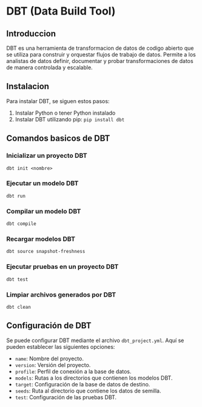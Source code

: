 # DBT (Data Build Tool)

## Introduccion
DBT es una herramienta de transformacion de datos de codigo abierto que se utiliza para construir
y orquestar flujos de trabajo de datos. Permite a los analistas de datos definir, documentar y 
probar transformaciones de datos de manera controlada y escalable.

## Instalacion

Para instalar DBT, se siguen estos pasos:
1. Instalar Python o tener Python instalado
2. Instalar DBT utilizando pip: `pip install dbt`

## Comandos basicos de DBT

### Inicializar un proyecto DBT
`dbt init <nombre>`

### Ejecutar un modelo DBT
`dbt run`

### Compilar un modelo DBT
`dbt compile`

### Recargar modelos DBT
`dbt source snapshot-freshness`

### Ejecutar pruebas en un proyecto DBT
`dbt test`

### Limpiar archivos generados por DBT
`dbt clean`

## Configuración de DBT

Se puede configurar DBT mediante el archivo `dbt_project.yml`. Aquí se pueden establecer las siguientes opciones:

- `name`: Nombre del proyecto.
- `version`: Versión del proyecto.
- `profile`: Perfil de conexión a la base de datos.
- `models`: Rutas a los directorios que contienen los modelos DBT.
- `target`: Configuración de la base de datos de destino.
- `seeds`: Ruta al directorio que contiene los datos de semilla.
- `test`: Configuración de las pruebas DBT.
